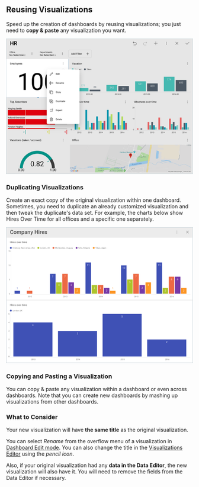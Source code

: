 ## Reusing Visualizations

Speed up the creation of dashboards by reusing visualizations; you just
need to **copy & paste** any visualization you want.

![Overflow menu of a visualization in a dashboard displayed](images/reusing-visualization.png)

### Duplicating Visualizations

Create an exact copy of the original visualization within one dashboard.
Sometimes, you need to duplicate an already customized visualization and
then tweak the duplicate's data set. For example, the charts below show
Hires Over Time for all offices and a specific one separately.

![Duplicated visualizations](images/duplicate-visualization.png)

### Copying and Pasting a Visualization

You can copy & paste any visualization within a dashboard or even across
dashboards. Note that you can create new dashboards by mashing up
visualizations from other dashboards.

### What to Consider

Your new visualization will have **the same title** as the original
visualization.

You can select *Rename* from the overflow menu of a visualization in [Dashboard Edit mode](overview-dashboards.html#view-edit-mode). You can also change the title in the [Visualizations Editor](Visualizations-Editor.md) using the
*pencil icon*.

Also, if your original visualization had any **data in the Data Editor**,
the new visualization will also have it. You will need to remove the
fields from the Data Editor if necessary.

